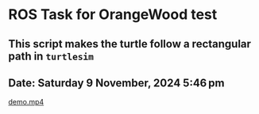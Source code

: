 # ROS Task for OrangeWood test
## This script makes the turtle follow a rectangular path in `turtlesim`

## Date: Saturday 9 November, 2024 5:46 pm

[demo.mp4](https://drive.google.com/file/d/1tVJXZL2usqb4UVtFog9taOKqtwP0USmV/view?usp=drive_link)

